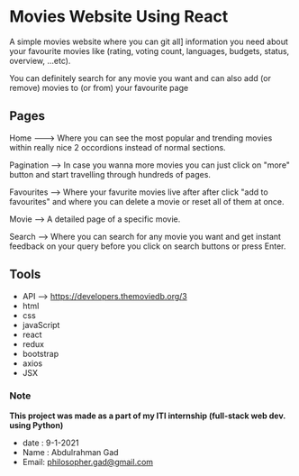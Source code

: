 # Movies Website Using React

A simple movies website where you can git all] information you need about your favourite movies like (rating, voting count, languages, budgets, status, overview, ...etc).

You can definitely search for any movie you want and can also add (or remove) movies to (or from) your favourite page   

## Pages

Home ---> Where you can see the most popular and trending movies within really nice 2 occordions instead of normal sections.

Pagination --> In case you wanna more movies you can just click on "more" button and start travelling through hundreds of pages. 

Favourites --> Where your favurite movies live after after click "add to favourites" and where you can delete a movie or reset all of them at once.

Movie --> A detailed page of a specific movie.

Search --> Where you can search for any movie you want and get instant feedback on your query before you click on search buttons or press Enter.

## Tools

- API --> https://developers.themoviedb.org/3 
- html 
- css 
- javaScript 
- react 
- redux 
- bootstrap 
- axios 
- JSX

### Note

**This project was made as a part of my ITI internship (full-stack web dev. using Python)**

- date : 9-1-2021
- Name : Abdulrahman Gad
- Email: philosopher.gad@gmail.com
